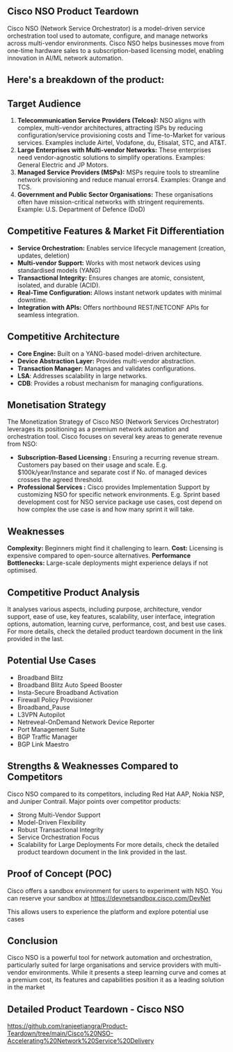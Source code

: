 ## Cisco NSO Product Teardown

Cisco NSO (Network Service Orchestrator) is a model-driven service orchestration tool used to automate, configure, and manage networks across multi-vendor environments. Cisco NSO helps businesses move from one-time hardware sales to a subscription-based licensing model, enabling innovation in AI/ML network automation.

## Here's a breakdown of the product:

## Target Audience

1.	**Telecommunication Service Providers (Telcos):** NSO aligns with complex, multi-vendor architectures, attracting ISPs by reducing configuration/service provisioning costs and Time-to-Market for various services. Examples include Airtel, Vodafone, du, Etisalat, STC, and AT&T.
2.	**Large Enterprises with Multi-vendor Networks:** These enterprises need vendor-agnostic solutions to simplify operations. Examples: General Electric and JP Motors.
3.	**Managed Service Providers (MSPs):** MSPs require tools to streamline network provisioning and reduce manual errors4. Examples: Orange and TCS.
4.	**Government and Public Sector Organisations:** These organisations often have mission-critical networks with stringent requirements. Example: U.S. Department of Defence (DoD)

## Competitive Features & Market Fit Differentiation

- **Service Orchestration:** Enables service lifecycle management (creation, updates, deletion)
- **Multi-vendor Support:** Works with most network devices using standardised models (YANG)
- **Transactional Integrity:** Ensures changes are atomic, consistent, isolated, and durable (ACID).
- **Real-Time Configuration:** Allows instant network updates with minimal downtime.
- **Integration with APIs:** Offers northbound REST/NETCONF APIs for seamless integration.

## Competitive Architecture
- **Core Engine:** Built on a YANG-based model-driven architecture.
- **Device Abstraction Layer:** Provides multi-vendor abstraction.
- **Transaction Manager:** Manages and validates configurations.
- **LSA**: Addresses scalability in large networks.
- **CDB**: Provides a robust mechanism for managing configurations.

## Monetisation Strategy

The Monetization Strategy of Cisco NSO (Network Services Orchestrator) leverages its positioning as a premium network automation and orchestration tool. Cisco focuses on several key areas to generate revenue from NSO:
- **Subscription-Based Licensing :** Ensuring a recurring revenue stream. Customers pay based on their usage and scale. E.g. $100k/year/Instance and separate cost if No. of managed devices crosses the agreed threshold.
- **Professional Services :** Cisco provides Implementation Support by customizing NSO for specific network environments. E.g. Sprint based development cost for NSO service package use cases, cost depend on how complex the use case is and how many sprint it will take.

## Weaknesses

**Complexity:** Beginners might find it challenging to learn.
**Cost:** Licensing is expensive compared to open-source alternatives.
**Performance Bottlenecks:** Large-scale deployments might experience delays if not optimised.

## Competitive Product Analysis

It analyses various aspects, including purpose, architecture, vendor support, ease of use, key features, scalability, user interface, integration options, automation, learning curve, performance, cost, and best use cases. For more details, check the detailed product teardown document in the link provided in the last.

## Potential Use Cases
- Broadband Blitz
- Broadband Blitz Auto Speed Booster
- Insta-Secure Broadband Activation
- Firewall Policy Provisioner
- Broadband_Pause 
- L3VPN Autopilot
- Netreveal-OnDemand Network Device Reporter
- Port Management Suite
- BGP Traffic Manager
- BGP Link Maestro

## Strengths & Weaknesses Compared to Competitors

Cisco NSO compared to its competitors, including Red Hat AAP, Nokia NSP, and Juniper Contrail.
Major points over competitor products:
- Strong Multi-Vendor Support
- Model-Driven Flexibility
- Robust Transactional Integrity
- Service Orchestration Focus
- Scalability for Large Deployments
For more details, check the detailed product teardown document in the link provided in the last.


## Proof of Concept (POC)
Cisco offers a sandbox environment for users to experiment with NSO. 
You can reserve your sandbox at https://devnetsandbox.cisco.com/DevNet
 
This allows users to experience the platform and explore potential use cases

## Conclusion
Cisco NSO is a powerful tool for network automation and orchestration, particularly suited for large organisations and service providers with multi-vendor environments. While it presents a steep learning curve and comes at a premium cost, its features and capabilities position it as a leading solution in the market

## Detailed Product Teardown - Cisco NSO
https://github.com/ranjeetjangra/Product-Teardown/tree/main/Cisco%20NSO-Accelerating%20Network%20Service%20Delivery
